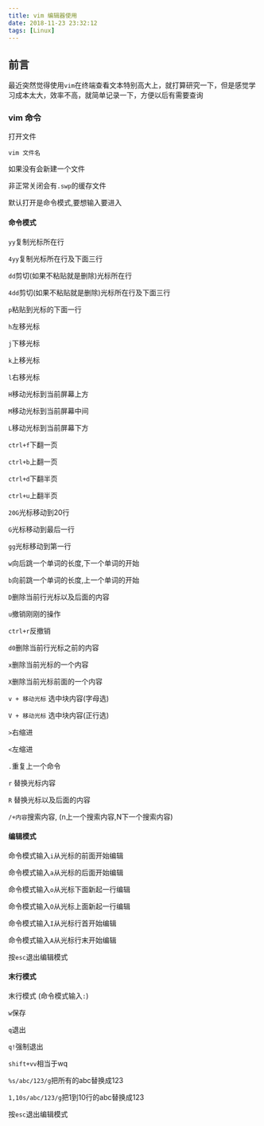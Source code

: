 ```yaml
---
title: vim 编辑器使用
date: 2018-11-23 23:32:12
tags: [Linux]
---
```


## 前言 ##
最近突然觉得使用`vim`在终端查看文本特别高大上，就打算研究一下，但是感觉学习成本太大，效率不高，就简单记录一下，方便以后有需要查询

<!-- more -->

### vim 命令 ###

打开文件

```
vim 文件名
```

如果没有会新建一个文件

非正常关闭会有`.swp`的缓存文件

默认打开是命令模式,要想输入要进入

#### 命令模式 ####

 `yy`复制光标所在行
 
 `4yy`复制光标所在行及下面三行
 
 `dd`剪切(如果不粘贴就是删除)光标所在行
 
 `4dd`剪切(如果不粘贴就是删除)光标所在行及下面三行
 
 `p`粘贴到光标的下面一行
 
 `h`左移光标
 
 `j`下移光标
 
 `k`上移光标
 
 `l`右移光标
 
 `H`移动光标到当前屏幕上方
 
 `M`移动光标到当前屏幕中间
 
 `L`移动光标到当前屏幕下方
 
 `ctrl+f`下翻一页
 
 `ctrl+b`上翻一页
 
 `ctrl+d`下翻半页
 
 `ctrl+u`上翻半页
 
 `20G`光标移动到20行
 
 `G`光标移动到最后一行
 
 `gg`光标移动到第一行
 
 `w`向后跳一个单词的长度,下一个单词的开始
 
 `b`向前跳一个单词的长度,上一个单词的开始
 
 `D`删除当前行光标以及后面的内容
 
 `u`撤销刚刚的操作
 
 `ctrl+r`反撤销

`d0`删除当前行光标之前的内容

`x`删除当前光标的一个内容

`X`删除当前光标前面的一个内容

`v + 移动光标` 选中块内容(字母选)

`V + 移动光标` 选中块内容(正行选)

`>`右缩进

`<`左缩进

`.`重复上一个命令

`r` 替换光标内容

`R` 替换光标以及后面的内容

`/+内容`搜索内容, (n上一个搜索内容,N下一个搜索内容)

 
#### 编辑模式 #### 

命令模式输入`i`从光标的前面开始编辑

命令模式输入`a`从光标的后面开始编辑

命令模式输入`o`从光标下面新起一行编辑

命令模式输入`O`从光标上面新起一行编辑

命令模式输入`I`从光标行首开始编辑

命令模式输入`A`从光标行末开始编辑

按`esc`退出编辑模式


#### 末行模式 ####

末行模式  (命令模式输入`:`)

`w`保存

`q`退出

`q!`强制退出

`shift+vv`相当于wq

`%s/abc/123/g`把所有的abc替换成123

`1,10s/abc/123/g`把1到10行的abc替换成123

按`esc`退出编辑模式

